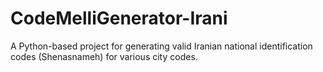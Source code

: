 # CodeMelliGenerator-Irani
A Python-based project for generating valid Iranian national identification codes (Shenasnameh) for various city codes.

